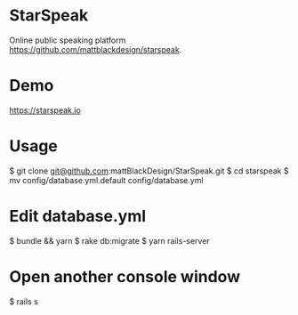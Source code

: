 StarSpeak
=======================

Online public speaking platform https://github.com/mattblackdesign/starspeak.

# Demo

https://starspeak.io

# Usage

  $ git clone git@github.com:mattBlackDesign/StarSpeak.git
  $ cd starspeak
  $ mv config/database.yml.default config/database.yml
  # Edit database.yml
  $ bundle && yarn
  $ rake db:migrate
  $ yarn rails-server
  # Open another console window
  $ rails s
